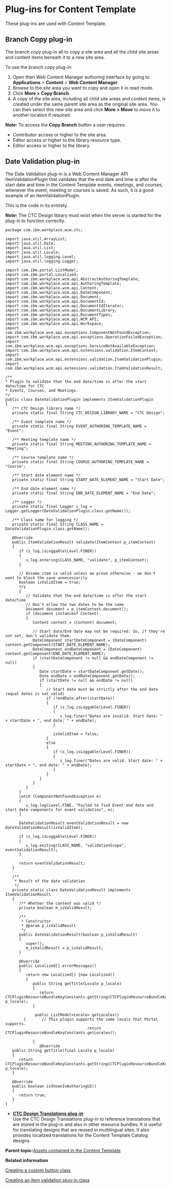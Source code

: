 # Plug-ins for Content Template

These plug-ins are used with Content Template.

## Branch Copy plug-in

The branch copy plug-in all to copy a site area and all the child site areas and content items beneath it to a new site area.

To use the branch copy plug-in:

1.  Open then Web Content Manager authoring interface by going to **Applications** \> **Content** \> **Web Content Manager**.
2.  Browse to the site area you want to copy and open it in read mode.
3.  Click **More \> Copy Branch**.
4.  A copy of the site area, including all child site areas and content items, is created under the same parent site area as the original site area. You can then select this new site area and click **More \> Move** to move it to another location if required.

**Note:** To access the **Copy Branch** button a user requires:

-   Contributor access or higher to the site area.
-   Editor access or higher to the library resource type.
-   Editor access or higher to the library.

## Date Validation plug-in

The Date Validation plug-in is a Web Content Manager API ItemValidationPlugin that validates that the end date and time is after the start date and time in the Content Template events, meetings, and courses, whenever the event, meeting or courses is saved. As such, it is a good example of an ItemValidationPlugin.

This is the code in its entirety.

**Note:** The CTC Design library must exist when the server is started for the plug-in to function correctly.

```
package com.ibm.workplace.wcm.ctc;

import java.util.ArrayList;
import java.util.Date;
import java.util.List;
import java.util.Locale;
import java.util.logging.Level;
import java.util.logging.Logger;

import com.ibm.portal.ListModel;
import com.ibm.portal.Localized;
import com.ibm.workplace.wcm.api.AbstractAuthoringTemplate;
import com.ibm.workplace.wcm.api.AuthoringTemplate;
import com.ibm.workplace.wcm.api.Content;
import com.ibm.workplace.wcm.api.DateComponent;
import com.ibm.workplace.wcm.api.Document;
import com.ibm.workplace.wcm.api.DocumentId;
import com.ibm.workplace.wcm.api.DocumentIdIterator;
import com.ibm.workplace.wcm.api.DocumentLibrary;
import com.ibm.workplace.wcm.api.DocumentTypes;
import com.ibm.workplace.wcm.api.WCM_API;
import com.ibm.workplace.wcm.api.Workspace;
import com.ibm.workplace.wcm.api.exceptions.ComponentNotFoundException;
import com.ibm.workplace.wcm.api.exceptions.OperationFailedException;
import com.ibm.workplace.wcm.api.exceptions.ServiceNotAvailableException;
import com.ibm.workplace.wcm.api.extensions.validation.ItemContext;
import com.ibm.workplace.wcm.api.extensions.validation.ItemValidationPlugin;
import com.ibm.workplace.wcm.api.extensions.validation.ItemValidationResult;

/**
* Plugin to validate that the end date/time is after the start date/time for CTC
* Events, Courses, and Meetings.
*/
public class DateValidationPlugin implements ItemValidationPlugin
{
   /** CTC Design library name */
   private static final String CTC_DESIGN_LIBRARY_NAME = "CTC Design";
  
   /** Event template name */
   private static final String EVENT_AUTHORING_TEMPLATE_NAME = "Event";
  
   /** Meeting template name */
   private static final String MEETING_AUTHORING_TEMPLATE_NAME = "Meeting";
  
   /** Course template name */
   private static final String COURSE_AUTHORING_TEMPLATE_NAME = "Course";
  
   /** Start date element name */
   private static final String START_DATE_ELEMENT_NAME = "Start Date";
  
   /** End date element name */
   private static final String END_DATE_ELEMENT_NAME = "End Date";
  
   /** Logger */
   private static final Logger s_log = Logger.getLogger(DateValidationPlugin.class.getName());

   /** Class name for logging */
   private static final String CLASS_NAME = DateValidationPlugin.class.getName();
  
   @Override
   public ItemValidationResult validate(ItemContext p_itemContext)
   {
      if (s_log.isLoggable(Level.FINER))
      {
         s_log.entering(CLASS_NAME, "validate", p_itemContext);
      }
     
      // Assume item is valid unless we prove otherwise - we don't want to block the save unnecessarily
      boolean isValidItem = true;
      try
      {
         // Validate that the end date/time is after the start date/time
         // Don't allow the two dates to be the same
         Document document = p_itemContext.document();
         if (document instanceof Content)
         {
            Content content = (Content) document;

            // Start date/End date may not be required. So, if they're not set, don't validate them.
            DateComponent startDateComponent = (DateComponent) content.getComponent(START_DATE_ELEMENT_NAME);
            DateComponent endDateComponent = (DateComponent) content.getComponent(END_DATE_ELEMENT_NAME);
            if (startDateComponent != null && endDateComponent != null)
            {
               Date startDate = startDateComponent.getDate();
               Date endDate = endDateComponent.getDate();
               if (startDate != null && endDate != null)
               {
                  // Start date must be strictly after the end date (equal dates is not valid)
                  if (!endDate.after(startDate))
                  {
                     if (s_log.isLoggable(Level.FINER))
                     {
                        s_log.finer("Dates are invalid. Start date: " + startDate + ", end date: " + endDate);
                     }
                    
                     isValidItem = false;
                  }
                  else
                  {
                     if (s_log.isLoggable(Level.FINER))
                     {
                        s_log.finer("Dates are valid. Start date: " + startDate + ", end date: " + endDate);
                     }
                  }
               }
            }
         }
      }
      catch (ComponentNotFoundException e)
      {
         s_log.log(Level.FINE, "Failed to find Event end date and start date components for event validation", e);
      }
     
      DateValidationResult eventValidationResult = new DateValidationResult(isValidItem);
     
      if (s_log.isLoggable(Level.FINER))
      {
         s_log.exiting(CLASS_NAME, "validationScope", eventValidationResult);
      }
     
      return eventValidationResult;
   }

   /**
    * Result of the date validation
    */
   private static class DateValidationResult implements ItemValidationResult
   {
      /** Whether the content was valid */
      private boolean m_isValidResult;
     
      /**
       * Constructor
       * @param p_isValidResult
       */
      public DateValidationResult(boolean p_isValidResult)
      {
         super();
         m_isValidResult = p_isValidResult;
      }

      @Override
      public Localized[] errorMessages()
      {
         return new Localized[] {new Localized()
         {
            public String getTitle(Locale p_locale)
            {
               return CTCPluginResourceBundleKeyConstants.getString(CTCPluginResourceBundleKeyConstants.DATE_VALIDATION_ERROR_MESSAGE, p_locale);
            }

             public ListModel<Locale> getLocales()
	    {       // This plugin supports the same locals that Portal supports.       
									return CTCPluginResourceBundleKeyConstants.getLocales();    

			}     
			   @Override
   public String getTitle(final Locale p_locale)
   {
      return CTCPluginResourceBundleKeyConstants.getString(CTCPluginResourceBundleKeyConstants.DATE_VALIDATION_DESCRIPTION, p_locale);
   }
  
   @Override
   public boolean isShownInAuthoringUI()
   {
      return true;
   }
}
```

-   **[CTC Design Translations plug-in](../ctc/ctc_arch_plugins_trans.md)**  
Use the CTC Design Translations plug-in to reference translations that are stored in the plug-in and also in other resource bundles. It is useful for translating designs that are reused in multilingual sites. It also provides localized translations for the Content Template Catalog designs.

**Parent topic:**[Assets contained in the Content Template](../ctc/ctc-assets.md)

**Related information**  


[Creating a custom button class](../wcm/wcm_dev_api_custom_button.md)

[Creating an item validation plug-in class](../wcm/wcm_dev_api_custom_item_validation.md)

